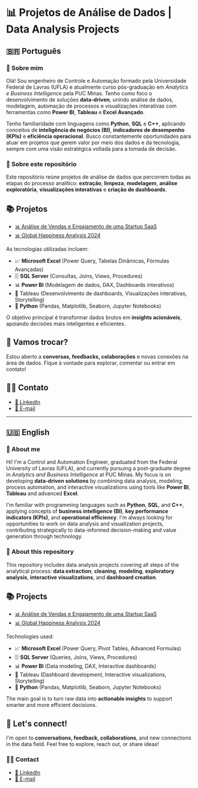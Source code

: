 # 📊 Projetos de Análise de Dados | Data Analysis Projects

## 🇧🇷 Português

### 👋 Sobre mim

Olá! Sou engenheiro de Controle e Automação formado pela Universidade Federal de Lavras (UFLA) e atualmente curso pós-graduação em *Analytics e Business Intelligence* pela PUC Minas. Tenho como foco o desenvolvimento de soluções **data-driven**, unindo análise de dados, modelagem, automação de processos e visualizações interativas com ferramentas como **Power BI**, **Tableau** e **Excel Avançado**.

Tenho familiaridade com linguagens como **Python**, **SQL** e **C++**, aplicando conceitos de **inteligência de negócios (BI)**, **indicadores de desempenho (KPIs)** e **eficiência operacional**. Busco constantemente oportunidades para atuar em projetos que gerem valor por meio dos dados e da tecnologia, sempre com uma visão estratégica voltada para a tomada de decisão.

### 📂 Sobre este repositório

Este repositório reúne projetos de análise de dados que percorrem todas as etapas do processo analítico: **extração**, **limpeza**, **modelagem**, **análise exploratória**, **visualizações interativas** e **criação de dashboards**.

## 📚 Projetos

- [📊 Análise de Vendas e Engajamento de uma Startup SaaS](./Projeto_SaaS_BI/1.Docs/Projeto_SaaS_BI.md)
- [📊 Global Happiness Analysis 2024](https://github.com/Joao-Nery1/Joao-Nery1/tree/main/Projeto_World_Happiness_2024/1.Docs/Projeto_World_Happiness_2024.md)

As tecnologias utilizadas incluem:

- 📈 **Microsoft Excel** (Power Query, Tabelas Dinâmicas, Fórmulas Avançadas)  
- 🗄️ **SQL Server** (Consultas, Joins, Views, Procedures)  
- 📊 **Power BI** (Modelagem de dados, DAX, Dashboards interativos)  
- 🎨 Tableau (Desenvolvimento de dashboards, Visualizações interativas, Storytelling)
- 🐍 **Python** (Pandas, Matplotlib, Seaborn, Jupyter Notebooks)

O objetivo principal é transformar dados brutos em **insights acionáveis**, apoiando decisões mais inteligentes e eficientes.

## 🤝 Vamos trocar?

Estou aberto a **conversas, feedbacks, colaborações** e novas conexões na área de dados. Fique à vontade para explorar, comentar ou entrar em contato!

## 👨‍💻 Contato

- [📎 LinkedIn](https://www.linkedin.com/in/joaobatistanery)
- [📧 E-mail](mailto:joaobatistasilvanery@gmail.com)

---

## 🇺🇸 English

### 👋 About me

Hi! I'm a Control and Automation Engineer, graduated from the Federal University of Lavras (UFLA), and currently pursuing a post-graduate degree in *Analytics and Business Intelligence* at PUC Minas. My focus is on developing **data-driven solutions** by combining data analysis, modeling, process automation, and interactive visualizations using tools like **Power BI**, **Tableau** and advanced **Excel**.

I'm familiar with programming languages such as **Python**, **SQL**, and **C++**, applying concepts of **business intelligence (BI)**, **key performance indicators (KPIs)**, and **operational efficiency**. I'm always looking for opportunities to work on data analysis and visualization projects, contributing strategically to data-informed decision-making and value generation through technology.

### 📂 About this repository

This repository includes data analysis projects covering all steps of the analytical process: **data extraction**, **cleaning**, **modeling**, **exploratory analysis**, **interactive visualizations**, and **dashboard creation**.

## 📚 Projects

- [📊 Análise de Vendas e Engajamento de uma Startup SaaS](./Projeto_SaaS_BI/1.Docs/Projeto_SaaS_BI.md)
- [📊 Global Happiness Analysis 2024](https://github.com/Joao-Nery1/Joao-Nery1/tree/main/Projeto_World_Happiness_2024/1.Docs/Projeto_World_Happiness_2024.md)

Technologies used:

- 📈 **Microsoft Excel** (Power Query, Pivot Tables, Advanced Formulas)  
- 🗄️ **SQL Server** (Queries, Joins, Views, Procedures)  
- 📊 **Power BI** (Data modeling, DAX, Interactive dashboards)
- 🎨 Tableau (Dashboard development, Interactive visualizations, Storytelling)
- 🐍 **Python** (Pandas, Matplotlib, Seaborn, Jupyter Notebooks)

The main goal is to turn raw data into **actionable insights** to support smarter and more efficient decisions.

## 🤝 Let's connect!

I'm open to **conversations, feedback, collaborations**, and new connections in the data field. Feel free to explore, reach out, or share ideas!

### 👨‍💻 Contact

- [📎 LinkedIn](https://www.linkedin.com/in/joaobatistanery)
- [📧 E-mail](mailto:joaobatistasilvanery@gmail.com)

